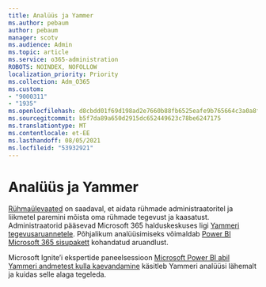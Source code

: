 ```yaml
---
title: Analüüs ja Yammer
ms.author: pebaum
author: pebaum
manager: scotv
ms.audience: Admin
ms.topic: article
ms.service: o365-administration
ROBOTS: NOINDEX, NOFOLLOW
localization_priority: Priority
ms.collection: Adm_O365
ms.custom:
- "9000311"
- "1935"
ms.openlocfilehash: d8cbdd01f69d198ad2e7660b88fb6525eafe9b765664c3a0a8f958bb713566d1
ms.sourcegitcommit: b5f7da89a650d2915dc652449623c78be6247175
ms.translationtype: MT
ms.contentlocale: et-EE
ms.lasthandoff: 08/05/2021
ms.locfileid: "53932921"
---
```

# <a name="analytics-and-yammer"></a>Analüüs ja Yammer

[Rühmaülevaated](https://support.office.com/article/view-group-insights-in-yammer-73f9fa6d-d442-4f25-9194-d5317c9328ab) on saadaval, et aidata rühmade administraatoritel ja liikmetel paremini mõista oma rühmade tegevust ja kaasatust. Administraatorid pääsevad Microsoft 365 halduskeskuses ligi [Yammeri tegevusaruannetele](https://docs.microsoft.com/microsoft-365/admin/activity-reports/yammer-activity-report). Põhjalikum analüüsimiseks võimaldab [Power BI Microsoft 365 sisupakett](https://docs.microsoft.com/microsoft-365/admin/usage-analytics/enable-usage-analytics) kohandatud aruandlust.

Microsoft Ignite’i ekspertide paneelsessioon [Microsoft Power BI abil Yammeri andmetest kulla kaevandamine](https://aka.ms/MiningYammerDataIgnite2017) käsitleb Yammeri analüüsi lähemalt ja kuidas selle alaga tegeleda.

